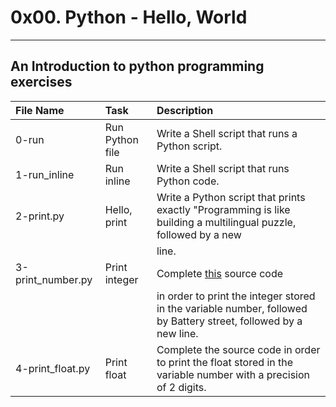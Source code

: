 # 0x00. Python - Hello, World
--------------------------------------------------
An Introduction to python programming exercises
-------------------------------------------------------------------------------------------------------------------------------------------------------------------------
File Name           | Task                           | Description                                                                                                      |
|:------------------|:-------------------------------|:-----------------------------------------------------------------------------------------------------------------|
| 0-run             | Run Python file                | Write a Shell script that runs a Python script.                                                                  |
| 1-run_inline      | Run inline                     | Write a Shell script that runs Python code.                                                                      |
| 2-print.py        | Hello, print                   | Write a Python script that prints exactly "Programming is like building a multilingual puzzle, followed by a new |
|                   |                                | line.                                                                                                            |
| 3-print_number.py | Print integer                  | Complete <a href="https://github.com/holbertonschool/0x00.py/blob/master/3-print_number.py">this</a> source code |
|                   |                                | in order to print the integer stored in the variable number, followed by Battery street, followed by a new line. |
|4-print_float.py   | Print float                    |  Complete the source code in order to print the float stored in the variable number with a precision of 2 digits.|
